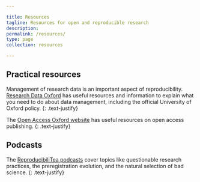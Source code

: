 ```yaml
---

title: Resources
tagline: Resources for open and reproducible research
description:
permalink: /resources/
type: page
collection: resources

---
```


## Practical resources

Management of research data is an important aspect of reproducibility.
[Research Data Oxford](http://researchdata.ox.ac.uk) has useful
resources and information to explain what you need to do about data management,
including the official University of Oxford policy.
{: .text-justify}

The [Open Access Oxford website](http://openaccess.ox.ac.uk) has useful
resources on open access publishing.
{: .text-justify}

## Podcasts

The [ReproducibiliTea podcasts](https://soundcloud.com/reproducibilitea) cover
topics like questionable research practices, the preregistration evolution, and
the natural selection of bad science.
{: .text-justify}
